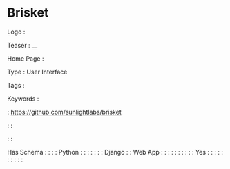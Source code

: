 # Brisket

Logo
: ![]()

Teaser
: __

Home Page
: 

Type
: User Interface

Tags
: 

Keywords
: 

: https://github.com/sunlightlabs/brisket


: 
: 

: 
: 

Has Schema
: 
: 
: 
: Python
: 
: 
: 
: 
: 
: 
: Django
: 
: Web App
: 
: 
: 
: 
: 
: 
: 
: 
: 
: Yes
: 
: 
: 
: 
: 
: 
: 
: 
: 
: 
